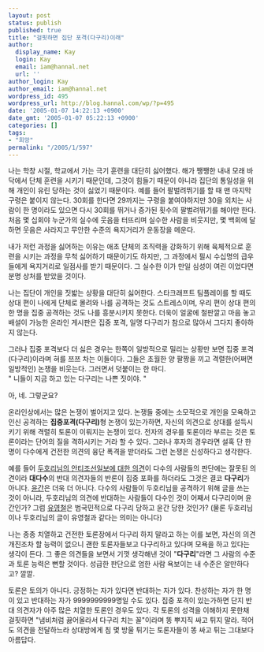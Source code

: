 ```yaml
---
layout: post
status: publish
published: true
title: "걸핏하면 집단 포격(다구리)이래"
author:
  display_name: Kay
  login: Kay
  email: iam@hannal.net
  url: ''
author_login: Kay
author_email: iam@hannal.net
wordpress_id: 495
wordpress_url: http://blog.hannal.com/wp/?p=495
date: '2005-01-07 14:22:13 +0900'
date_gmt: '2005-01-07 05:22:13 +0900'
categories: []
tags:
- "희망"
permalink: "/2005/1/597"
---
```

<p>나는 학창 시절, 학교에서 가는 극기 훈련을 대단히 싫어했다. 해가 쨍쨍한 내내 모래 바닥에서 단체 훈련을 시키기 때문인데, 그것이 힘들기 때문이 아니라 집단의 통일성을 위해 개인이 유린 당하는 것이 싫었기 때문이다. 예를 들어 팔벌려뛰기를 할 때 맨 마지막 구령은 붙이지 않는다. 30회를 한다면 29까지는 구령을 붙여야하지만 30을 외치는 사람이 한 명이라도 있으면 다시 30회를 뛰거나 증가된 횟수의 팔벌려뛰기를 해야만 한다. 처음 몇 십회야 누군가의 실수에 웃음을 터뜨리며 실수한 사람을 비웃지만, 몇 백회에 달하면 웃음은 사라지고 무안한 수준의 욕지거리가 운동장을 메운다.</p>
<p>내가 저런 과정을 싫어하는 이유는 애초 단체의 조직력을 강화하기 위해 육체적으로 훈련을 시키는 과정을 무척 싫어하기 때문이기도 하지만, 그 과정에서 필시 수십명의 급우들에게 욕지거리로 일점사를 받기 때문이다. 그 실수한 이가 만일 심성이 여린 이었다면 분명 상처를 받았을 것이다.</p>
<p>나는 집단이 개인을 짓밟는 상황을 대단히 싫어한다. 스타크래프트 팀플레이를 할 때도 상대 편이 나에게 단체로 몰려와 나를 공격하는 것도 스트레스이며, 우리 편이 상대 편의 한 명을 집중 공격하는 것도 나를 흥분시키지 못한다. 더욱이 얼굴에 철판깔고 마음 놓고 배설이 가능한 온라인 게시판은 집중 포격, 일명 다구리가 참으로 많아서 그다지 좋아하지 않는다.</p>
<p>그러나 집중 포격보다 더 싫은 경우는 한쪽이 일방적으로 밀리는 상황만 보면 집중 포격(다구리)이라며 혀를 쯔쯔 차는 이들이다. 그들은 초월한 양 팔짱을 끼고 격렬한(어쩌면 일방적인) 논쟁을 비웃는다. 그러면서 덧붙이는 한 마디.<br />
" 니들이 지금 하고 있는 다구리는 나쁜 짓이야. "</p>
<p>아, 네. 그렇군요?</p>
<p>온라인상에서는 많은 논쟁이 벌어지고 있다. 논쟁들 중에는 소모적으로 개인을 모욕하고 인신 공격하는 <b>집중포격(다구리)</b>형 논쟁이 있는가하면, 자신의 의견으로 상대를 설득시키기 위해 격렬히 토론이 이뤄지는 논쟁이 있다. 전자의 경우를 토론이라 부르는 것은 토론이라는 단어의 질을 격하시키는 거라 할 수 있다. 그러나 후자의 경우라면 설혹 단 한명이 다수에게 건전한 의견의 융단 폭격을 받더라도 그런 논쟁은 신성하다고 생각한다.</p>
<p>예를 들어 <a href="http://www.dooholee.com/blog/dooholee/396">두호리님의 안티조선일보에 대한 의견</a>이 다수의 사람들의 판단에는 잘못된 의견이라 <b>대다수</b>의 반대 의견자들의 반론이 집중 포화를 하더라도 그것은 결코 <b>다구리</b>가 아니다. <a href="http://lunacsj.mireene.com/tt/index.php?pl=81">윤간</a>은 더욱 더 아니다. 다수의 사람들이 두호리님을 공격하기 위해 글을 쓰는 것이 아니라, 두호리님의 의견에 반대하는 사람들이 다수인 것이 어째서 다구리이며 윤간인가? 그럼 <a href="http://100.naver.com/100.php?id=782946">유영철</a>은 범국민적으로 다구리 당하고 윤간 당한 것인가? (물론 두호리님이나 두호리님의 글이 유영철과 같다는 의미는 아니다)</p>
<p>나는 종종 치열하고 건전한 토론장에서 다구리 하지 말라고 하는 이를 보면, 자신의 의견 개진조차 할 능력이 없으니 괜한 토론자들보고 다구리하고 있다며 모욕을 하고 있다는 생각이 든다. 그 좋은 의견들을 보면서 기껏 생각해낸 것이 "<b>다구리</b>"라면 그 사람의 수준과 토론 능력은 뻔할 것이다. 성급한 판단으로 엄한 사람 욕보이는 내 수준은 알만하다고? 깔깔.</p>
<p>토론은 토의가 아니다. 긍정하는 자가 있다면 반대하는 자가 있다. 찬성하는 자가 한 명이 있고 반대하는 자가 9999999999명일 수도 있다. 집중 포격이 있는가하면 단지 반대 의견자가 아주 많은 치열한 토론인 경우도 있다. 각 토론의 성격을 이해하지 못한채 걸핏하면 "냄비처럼 끓어올라서 다구리 치는 꼴"이라며 똥 뿌지직 싸고 튀지 말라. 적어도 의견을 전달하느라 상대방에게 침 몇 방울 튀기는 토론자들이 똥 싸고 튀는 그대보다 아름답다.</p>
